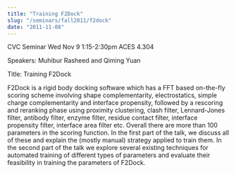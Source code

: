```yaml
---
title: "Training F2Dock"
slug: "/seminars/fall2011/f2dock"
date: "2011-11-08"
---
```


CVC Seminar Wed Nov 9 1:15-2:30pm ACES 4.304

Speakers: Muhibur Rasheed and Qiming Yuan

Title: Training F2Dock

F2Dock is a rigid body docking software which has a FFT based on-the-fly scoring scheme involving shape complementarity, electrostatics, simple charge complementarity and interface propensity, followed by a rescoring and reranking phase using proximity clustering, clash filter, Lennard-Jones filter, antibody filter, enzyme filter, residue contact filter, interface propensity filter, interface area filter etc. Overall there are more than 100 parameters in the scoring function. In the first part of the talk, we discuss all of these and explain the (mostly manual) strategy applied to train them. In the second part of the talk we explore several existing techniques for automated training of different types of parameters and evaluate their feasibility in training the parameters of F2Dock.
